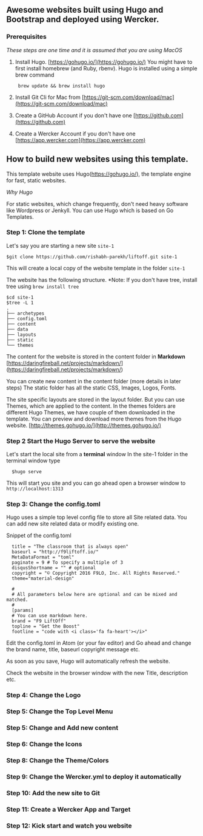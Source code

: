 ## Awesome websites built using Hugo and Bootstrap and deployed using Wercker. 

### Prerequisites
*These steps are one time and it is assumed that you are using MacOS*

1. Install Hugo. [https://gohugo.io/](https://gohugo.io/) 
   You might have to first install homebrew (and Ruby, rbenv). Hugo is installed using a simple brew command
    
        brew update && brew install hugo
2. Install Git Cli for Mac from [https://git-scm.com/download/mac](https://git-scm.com/download/mac)
3. Create a GitHub Account if you don't have one [https://github.com](https://github.com)
4. Create a Wercker Account if you don't have one [https://app.wercker.com](https://app.wercker.com)
         


## How to build new websites using this template. 
This template website uses Hugo(https://gohugo.io/), the template engine for fast, static websites. 

*Why Hugo*

For static websites, which change frequently, don't need heavy software like Wordpress or Jenkyll. You can use Hugo which is based on Go Templates. 


### Step 1: Clone the template

   Let's say you are starting a new site `site-1`
    
    $git clone https://github.com/rishabh-parekh/liftoff.git site-1
  
  This will create a local copy of the website template in the folder `site-1` 

The website has the following structure. 
*Note: If you don't have tree, install tree using `brew install tree`

    $cd site-1
    $tree -L 1
    .
    ├── archetypes
    ├── config.toml
    ├── content
    ├── data
    ├── layouts
    ├── static
    └── themes

The content for the website is stored in the content folder in **Markdown** [https://daringfireball.net/projects/markdown/] (https://daringfireball.net/projects/markdown/) 

You can create new content in the content folder (more details in later steps) 
The static folder has all the static CSS, Images, Logos, Fonts. 

The site specific layouts are stored in the layout folder. But you can use Themes, which are applied to the content. In the themes folders are different Hugo Themes, we have couple of them downloaded in the template. You can preview and download more themes from the Hugo website. [http://themes.gohugo.io/](http://themes.gohugo.io/)


### Step 2 Start the Hugo Server to serve the website

Let's start the local site from a **terminal** window
In the site-1 folder in the terminal window type 

      $hugo serve

This will start you site and you can go ahead open a browser window to `http://localhost:1313`


### Step 3: Change the config.toml 

Hugo uses a simple top level config file to store all Site related data. You can add new site related data or modify existing one. 

Snippet of the config.toml

      title = "The classroom that is always open"
      baseurl = "http://f9liftoff.io/"
      MetaDataFormat = "toml"
      paginate = 9 # To specify a multiple of 3
      disqusShortname = "" # optional
      copyright = "© Copyright 2016 F9LO, Inc. All Rights Reserved."
      theme="material-design"
      
      #
      # All parameters below here are optional and can be mixed and matched.
      #
      [params]
      # You can use markdown here.
      brand = "F9 LiftOff"
      topline = "Get the Boost"
      footline = "code with <i class='fa fa-heart'></i>"

Edit the config.toml in Atom (or your fav editor) and Go ahead and change the brand name, title, baseurl copyright message etc. 

As soon as you save, Hugo will automatically refresh the website. 

Check the website in the browser window with the new Title, description etc. 

### Step 4: Change the Logo

### Step 5: Change the Top Level Menu

### Step 5: Change and Add new content

### Step 6: Change the Icons

### Step 8: Change the Theme/Colors

### Step 9: Change the Wercker.yml to deploy it automatically

### Step 10: Add the new site to Git

### Step 11: Create a Wercker App and Target

### Step 12: Kick start and watch you website





